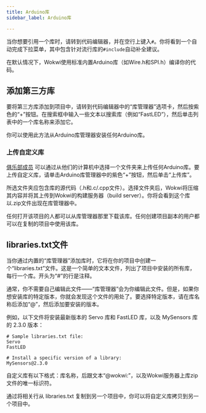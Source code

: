 ```yaml
---
title: Arduino库
sidebar_label: Arduino库

---
```


当你想要引用一个库时，请转到代码编辑器，并在空行上键入`#`。你将看到一个自动完成下拉菜单，其中包含针对流行库的`#include`自动补全建议。

在默认情况下，Wokwi使用标准内置Arduino库（如Wire.h和SPI.h）编译你的代码。

## 添加第三方库

要将第三方库添加到项目中，请转到代码编辑器中的“库管理器”选项卡，然后按紫色的“+”按钮。在搜索框中输入一些文本以搜索库（例如“FastLED”），然后单击列表中的一个库名称来添加它。

你可以使用此方法从Arduino库管理器安装任何Arduino库。

### 上传自定义库

[俱乐部成员](https://wokwi.com/club?ref=docs_libman) 可以通过从他们的计算机中选择一个文件夹来上传任何Arduino库。要上传自定义库，请单击Arduino库管理器中的紫色“+”按钮，然后单击“上传库”。

所选文件夹应包含库的源代码（.h和.c/.cpp文件）。选择文件夹后，Wokwi将压缩其内容并将其上传到Wokwi的构建服务器（build server）。你将会看到这个库以.zip文件出现在库管理器中。

任何打开该项目的人都可以从库管理器那里下载该库。任何创建项目副本的用户都可以在复制的项目中使用该库。

## libraries.txt文件

当你通过内置的“库管理器”添加库时，它将在你的项目中创建一个“libraries.txt”文件。这是一个简单的文本文件，列出了项目中安装的所有库，每行一个库。开头为“#”的行是注释。

通常，你不需要自己编辑此文件——“库管理器”会为你编辑此文件。但是，如果你想安装库的特定版本，你就会发现这个文件的用处了。要选择特定版本，请在库名称后添加“@”，然后添加要安装的版本。

例如，以下文件将安装最新版本的 Servo 库和 FastLED 库，以及 MySensors 库的 2.3.0 版本：

```
# Sample libraries.txt file:
Servo
FastLED

# Install a specific version of a library:
MySensors@2.3.0
```

自定义库有以下格式：库名称，后跟文本“@wokwi:”，以及Wokwi服务器上库zip文件的唯一标识符。

通过将相关行从 libraries.txt 复制到另一个项目中，你可以将自定义库拷贝到另一个项目中。
